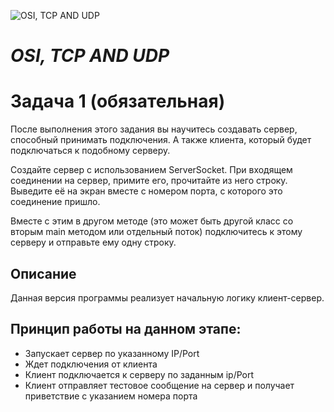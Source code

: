 ![OSI, TCP AND UDP](https://cdn0.iconfinder.com/data/icons/digital-marketing-1-10/50/10-256.png)

# *OSI, TCP AND UDP*

# Задача 1 (обязательная)

После выполнения этого задания вы научитесь создавать сервер, способный принимать подключения.
А также клиента, который будет подключаться к подобному серверу.

Создайте сервер с использованием ServerSocket.
При входящем соединении на сервер, примите его, прочитайте из него строку. Выведите её на экран вместе с номером порта,
с которого это соединение пришло.

Вместе с этим в другом методе (это может быть другой класс со вторым main методом или отдельный поток) подключитесь к
этому серверу и отправьте ему одну строку.

## Описание

Данная версия программы реализует начальную логику клиент-сервер.

## Принцип работы на данном этапе:

- Запускает сервер по указанному IP/Port
- Ждет подключения от клиента
- Клиент подключается к серверу по заданным ip/Port
- Клиент отправляет тестовое сообщение на сервер и получает приветствие с указанием номера порта